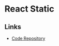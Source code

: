 # React Static

<!--
https://app.pluralsight.com/library/courses/optimize-performance-react/table-of-contents
-->

## Links

- [Code Repository](https://github.com/react-static/react-static)
